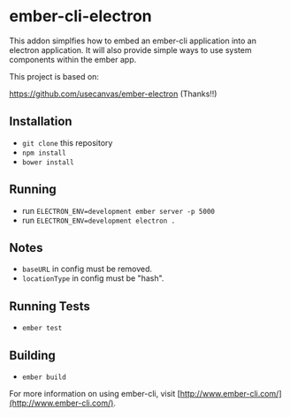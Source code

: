 # ember-cli-electron

This addon simplfies how to embed an ember-cli application into an
electron application. It will also provide simple ways to use system
components within the ember app.

This project is based on:

https://github.com/usecanvas/ember-electron (Thanks!!)

## Installation

* `git clone` this repository
* `npm install`
* `bower install`

## Running

  * run `ELECTRON_ENV=development ember server -p 5000`
  * run `ELECTRON_ENV=development electron .`

## Notes

* `baseURL` in config must be removed.
* `locationType` in config must be "hash".

## Running Tests

* `ember test`

## Building

* `ember build`

For more information on using ember-cli, visit [http://www.ember-cli.com/](http://www.ember-cli.com/).
